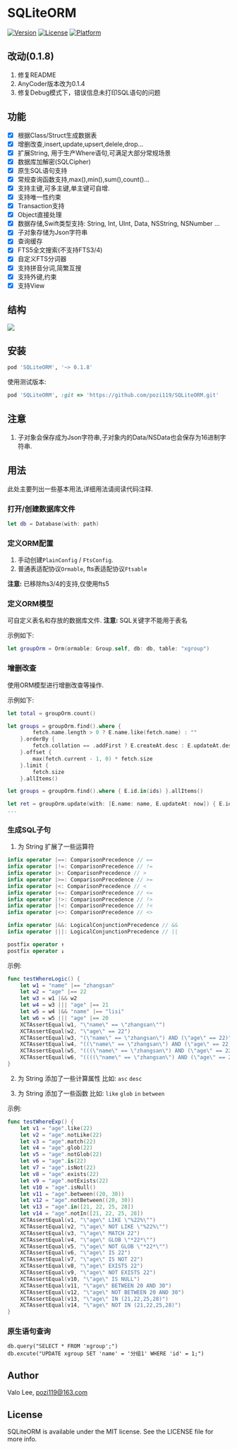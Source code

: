 # SQLiteORM

[![Version](https://img.shields.io/cocoapods/v/SQLiteORM.svg?style=flat)](https://cocoapods.org/pods/SQLiteORM)
[![License](https://img.shields.io/cocoapods/l/SQLiteORM.svg?style=flat)](https://cocoapods.org/pods/SQLiteORM)
[![Platform](https://img.shields.io/cocoapods/p/SQLiteORM.svg?style=flat)](https://cocoapods.org/pods/SQLiteORM)

## 改动(0.1.8)
1. 修复README
2. AnyCoder版本改为0.1.4
3. 修复Debug模式下，错误信息未打印SQL语句的问题

## 功能
* [x] 根据Class/Struct生成数据表
* [x] 增删改查,insert,update,upsert,delele,drop...
* [x] 扩展String, 用于生产Where语句,可满足大部分常规场景
* [x] 数据库加解密(SQLCipher)
* [x] 原生SQL语句支持
* [x] 常规查询函数支持,max(),min(),sum(),count()...
* [x] 支持主键,可多主键,单主键可自增.
* [x] 支持唯一性约束
* [x] Transaction支持
* [x] Object直接处理
* [x] 数据存储,Swift类型支持: String, Int, UInt, Data, NSString, NSNumber ...
* [x] 子对象存储为Json字符串
* [x] 查询缓存
* [x] FTS5全文搜索(不支持FTS3/4)
* [x] 自定义FTS分词器
* [x] 支持拼音分词,简繁互搜
* [x] 支持外键,约束
* [x] 支持View

## 结构
![](SQLiteORM.png)

## 安装
```ruby
pod 'SQLiteORM', '~> 0.1.8'
```
使用测试版本:
```ruby
pod 'SQLiteORM', :git => 'https://github.com/pozi119/SQLiteORM.git'
```
## 注意
1. 子对象会保存成为Json字符串,子对象内的Data/NSData也会保存为16进制字符串.

## 用法
此处主要列出一些基本用法,详细用法请阅读代码注释.

### 打开/创建数据库文件
```swift
let db = Database(with: path)
```

### 定义ORM配置
1. 手动创建`PlainConfig` / `FtsConfig`.
2. 普通表适配协议`Ormable`, fts表适配协议`Ftsable`

**注意:** 已移除fts3/4的支持,仅使用fts5

### 定义ORM模型 
可自定义表名和存放的数据库文件.
**注意:** SQL关键字不能用于表名

示例如下:

```swift
let groupOrm = Orm(ormable: Group.self, db: db, table: "xgroup")        
```

### 增删改查
使用ORM模型进行增删改查等操作.

示例如下:

```swift
let total = groupOrm.count()

let groups = groupOrm.find().where {
        fetch.name.length > 0 ? E.name.like(fetch.name) : ""
    }.orderBy {
        fetch.collation == .addFirst ? E.createAt.desc : E.updateAt.desc
    }.offset {
        max(fetch.current - 1, 0) * fetch.size
    }.limit {
        fetch.size
    }.allItems()

let groups = groupOrm.find().where { E.id.in(ids) }.allItems()

let ret = groupOrm.update(with: [E.name: name, E.updateAt: now]) { E.id |== id }
...
```

### 生成SQL子句
1. 为 String 扩展了一些运算符
```swift
infix operator |==: ComparisonPrecedence // ==
infix operator |!=: ComparisonPrecedence // !=
infix operator |>: ComparisonPrecedence // >
infix operator |>=: ComparisonPrecedence // >=
infix operator |<: ComparisonPrecedence // <
infix operator |<=: ComparisonPrecedence // <=
infix operator |!>: ComparisonPrecedence // !>
infix operator |!<: ComparisonPrecedence // !<
infix operator |<>: ComparisonPrecedence // <>

infix operator |&&: LogicalConjunctionPrecedence // &&
infix operator |||: LogicalConjunctionPrecedence // ||

postfix operator ↑
postfix operator ↓
```
示例: 
```swift
func testWhereLogic() {
    let w1 = "name" |== "zhangsan"
    let w2 = "age" |== 22
    let w3 = w1 |&& w2
    let w4 = w3 ||| "age" |== 21
    let w5 = w4 |&& "name" |== "lisi"
    let w6 = w5 ||| "age" |== 20
    XCTAssertEqual(w1, "\"name\" == \"zhangsan\"")
    XCTAssertEqual(w2, "\"age\" == 22")
    XCTAssertEqual(w3, "(\"name\" == \"zhangsan\") AND (\"age\" == 22)")
    XCTAssertEqual(w4, "((\"name\" == \"zhangsan\") AND (\"age\" == 22)) OR (\"age\" == 21)")
    XCTAssertEqual(w5, "(((\"name\" == \"zhangsan\") AND (\"age\" == 22)) OR (\"age\" == 21)) AND (\"name\" == \"lisi\")")
    XCTAssertEqual(w6, "((((\"name\" == \"zhangsan\") AND (\"age\" == 22)) OR (\"age\" == 21)) AND (\"name\" == \"lisi\")) OR (\"age\" == 20)")
}
```

2. 为 String 添加了一些计算属性
比如: `asc` `desc`

3. 为 String 添加了一些函数
比如: `like` `glob` `in` `between`

示例:
```swift
func testWhereExp() {
    let v1 = "age".like(22)
    let v2 = "age".notLike(22)
    let v3 = "age".match(22)
    let v4 = "age".glob(22)
    let v5 = "age".notGlob(22)
    let v6 = "age".is(22)
    let v7 = "age".isNot(22)
    let v8 = "age".exists(22)
    let v9 = "age".notExists(22)
    let v10 = "age".isNull()
    let v11 = "age".between((20, 30))
    let v12 = "age".notBetween((20, 30))
    let v13 = "age".in([21, 22, 25, 28])
    let v14 = "age".notIn([21, 22, 25, 28])
    XCTAssertEqual(v1, "\"age\" LIKE \"%22%\"")
    XCTAssertEqual(v2, "\"age\" NOT LIKE \"%22%\"")
    XCTAssertEqual(v3, "\"age\" MATCH 22")
    XCTAssertEqual(v4, "\"age\" GLOB \"*22*\"")
    XCTAssertEqual(v5, "\"age\" NOT GLOB \"*22*\"")
    XCTAssertEqual(v6, "\"age\" IS 22")
    XCTAssertEqual(v7, "\"age\" IS NOT 22")
    XCTAssertEqual(v8, "\"age\" EXISTS 22")
    XCTAssertEqual(v9, "\"age\" NOT EXISTS 22")
    XCTAssertEqual(v10, "\"age\" IS NULL")
    XCTAssertEqual(v11, "\"age\" BETWEEN 20 AND 30")
    XCTAssertEqual(v12, "\"age\" NOT BETWEEN 20 AND 30")
    XCTAssertEqual(v13, "\"age\" IN (21,22,25,28)")
    XCTAssertEqual(v14, "\"age\" NOT IN (21,22,25,28)")
}
```

### 原生语句查询
```
db.query("SELECT * FROM 'xgroup';")
db.excute("UPDATE xgroup SET 'name' = '分组1' WHERE 'id' = 1;")
```

## Author

Valo Lee, pozi119@163.com

## License

SQLiteORM is available under the MIT license. See the LICENSE file for more info.
